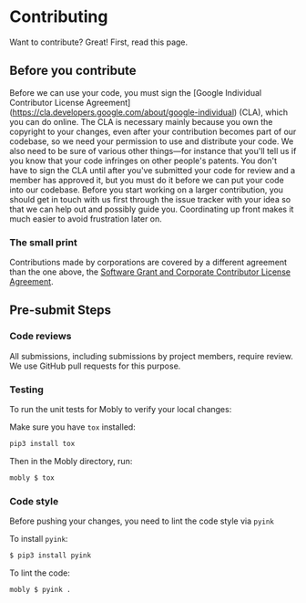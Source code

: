 # Contributing
Want to contribute? Great! First, read this page.


## Before you contribute
Before we can use your code, you must sign the
[Google Individual Contributor License Agreement]
(https://cla.developers.google.com/about/google-individual)
(CLA), which you can do online. The CLA is necessary mainly because you own the
copyright to your changes, even after your contribution becomes part of our
codebase, so we need your permission to use and distribute your code. We also
need to be sure of various other things—for instance that you'll tell us if you
know that your code infringes on other people's patents. You don't have to sign
the CLA until after you've submitted your code for review and a member has
approved it, but you must do it before we can put your code into our codebase.
Before you start working on a larger contribution, you should get in touch with
us first through the issue tracker with your idea so that we can help out and
possibly guide you. Coordinating up front makes it much easier to avoid
frustration later on.

### The small print
Contributions made by corporations are covered by a different agreement than
the one above, the
[Software Grant and Corporate Contributor License Agreement](https://cla.developers.google.com/about/google-corporate).

## Pre-submit Steps

### Code reviews
All submissions, including submissions by project members, require review. We
use GitHub pull requests for this purpose.

### Testing
To run the unit tests for Mobly to verify your local changes:

Make sure you have `tox` installed:
```sh
pip3 install tox
```

Then in the Mobly directory, run:
```sh
mobly $ tox
```

### Code style
Before pushing your changes, you need to lint the code style via `pyink`

To install `pyink`:

```sh
$ pip3 install pyink
```

To lint the code:

```sh
mobly $ pyink .
```
